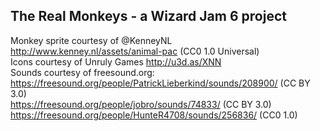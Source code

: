 The Real Monkeys - a Wizard Jam 6 project
-----------------------------------------

Monkey sprite courtesy of @KenneyNL http://www.kenney.nl/assets/animal-pac  (CC0 1.0 Universal)  
Icons courtesy of Unruly Games http://u3d.as/XNN  
Sounds courtesy of freesound.org:  
https://freesound.org/people/PatrickLieberkind/sounds/208900/ (CC BY 3.0)  
https://freesound.org/people/jobro/sounds/74833/ (CC BY 3.0)  
https://freesound.org/people/HunteR4708/sounds/256836/ (CC0 1.0)
